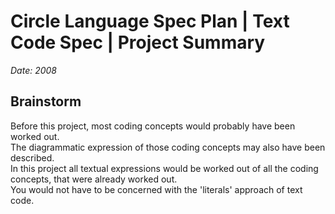 ﻿Circle Language Spec Plan | Text Code Spec | Project Summary
===========================================================

*Date: 2008*


Brainstorm
----------

Before this project, most coding concepts would probably have been worked out.  
The diagrammatic expression of those coding concepts may also have been described.  
In this project all textual expressions would be worked out of all the coding concepts, that were already worked out.  
You would not have to be concerned with the 'literals' approach of text code.
